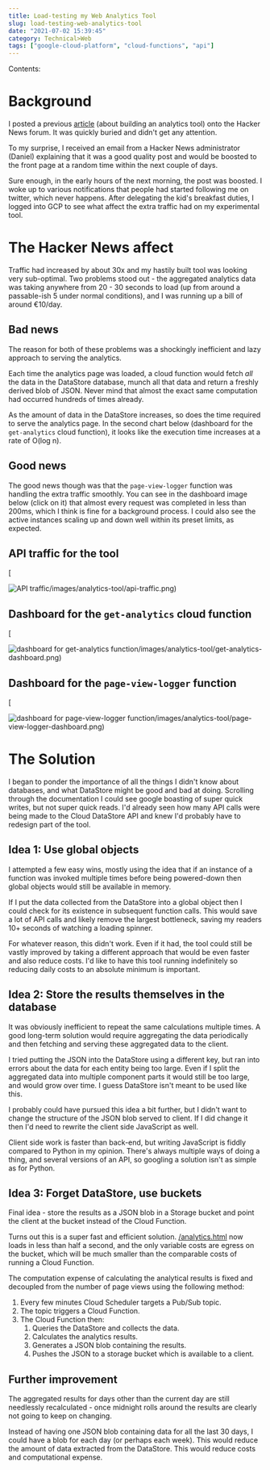 ```yaml
---
title: Load-testing my Web Analytics Tool
slug: load-testing-web-analytics-tool
date: "2021-07-02 15:39:45"
category: Technical>Web
tags: ["google-cloud-platform", "cloud-functions", "api"]
---
```


Contents:
<TOCInline toc={props.toc} exclude="Overview" toHeading={2} />

# Background

I posted a previous [article](analytics) (about building an analytics tool) onto the Hacker
News forum. It was quickly buried and didn't get any attention.

To my surprise, I received an email from a Hacker News administrator (Daniel) explaining that it
was a good quality post and would be boosted to the front page at a random time
within the next couple of days.

Sure enough, in the early hours of the next morning, the post was boosted. I
woke up to various notifications that people had started following me on twitter,
which never happens. After delegating the kid's breakfast duties, I logged into
GCP to see what affect the extra traffic had on my experimental tool.

# The Hacker News affect

Traffic had increased by about 30x and my hastily built tool was looking very
sub-optimal. Two problems stood out - the aggregated analytics data was taking
anywhere from 20 - 30 seconds to load (up from around a passable-ish 5 under
normal conditions), and I was running up a bill of around €10/day.

## Bad news

The reason for both of these problems was a shockingly inefficient and lazy
approach to serving the analytics.

Each time the analytics page was loaded, a cloud function would fetch _all_ the
data in the DataStore database, munch all that data and return a freshly derived
blob of JSON. Never mind that almost the exact same computation had occurred hundreds
of times already.

As the amount of data in the DataStore increases, so does the time required to
serve the analytics page. In the second chart below (dashboard for the
`get-analytics` cloud function), it looks like the execution
time increases at a rate of O(log n).

## Good news

The good news though was that the `page-view-logger` function was handling the
extra traffic smoothly. You can see in the dashboard image below (click on it)
that almost every request was completed in less than 200ms, which I think is
fine for a background process. I could also see the active instances
scaling up and down well within its preset limits, as expected.

## API traffic for the tool

[

![API traffic](/static/images/analytics-tool/api-traffic.png)/images/analytics-tool/api-traffic.png)

## Dashboard for the `get-analytics` cloud function

[

![dashboard for get-analytics function](/static/images/analytics-tool/get-analytics-dashboard.png)/images/analytics-tool/get-analytics-dashboard.png)

## Dashboard for the `page-view-logger` function

[

![dashboard for page-view-logger function](/static/images/analytics-tool/page-view-logger-dashboard.png)/images/analytics-tool/page-view-logger-dashboard.png)

# The Solution

I began to ponder the importance of all the things I didn't know about
databases, and what DataStore might be good and bad at doing. Scrolling through
the documentation I could see google boasting of super quick writes, but not
super quick reads. I'd already seen how many API calls were being made to the
Cloud DataStore API and knew I'd probably have to redesign part of the tool.

## Idea 1: Use global objects

I attempted a few easy wins, mostly using the idea that if an instance of
a function was invoked multiple times before being powered-down then global
objects would still be available in memory.

If I put the data collected from the DataStore into a global object then I could
check for its existence in subsequent function calls. This would save a lot of
API calls and likely remove the largest bottleneck, saving my readers 10+
seconds of watching a loading spinner.

For whatever reason, this didn't work. Even if it had, the tool could still be
vastly improved by taking a different approach that would be even faster and
also reduce costs. I'd like to have this tool running indefinitely so
reducing daily costs to an absolute minimum is important.

## Idea 2: Store the results themselves in the database

It was obviously inefficient to repeat the same calculations multiple times. A good long-term solution would require aggregating the data periodically and
then fetching and serving these aggregated data to the client.

I tried putting the JSON into the DataStore using a different key, but ran into
errors about the data for each entity being too large. Even if I split the
aggregated data into multiple component parts it would still be too large, and
would grow over time. I guess DataStore isn't meant to be used like this.

I probably could have pursued this idea a bit further, but I didn't want to
change the structure of the JSON blob served to client. If I did change it then I'd
need to rewrite the client side JavaScript as well.

Client side work is faster than back-end, but writing JavaScript is fiddly
compared to Python in my opinion. There's always multiple ways of doing a thing,
and several versions of an API, so googling a solution isn't as simple as for
Python.

## Idea 3: Forget DataStore, use buckets

Final idea - store the results as a JSON blob in a Storage bucket and point the
client at the bucket instead of the Cloud Function.

Turns out this is a super fast and efficient solution.
[/analytics.html]({filename}/pages/website-analytics.md) now loads in less than
half a second, and the only variable costs are egress on the bucket, which will
be much smaller than the comparable costs of running a Cloud Function.

The computation expense of calculating the analytical results is fixed and
decoupled from the number of page views using the following method:

1.  Every few minutes Cloud Scheduler targets a Pub/Sub topic.
1.  The topic triggers a Cloud Function.
1.  The Cloud Function then:
    1. Queries the DataStore and collects the data.
    1. Calculates the analytics results.
    1. Generates a JSON blob containing the results.
    1. Pushes the JSON to a storage bucket which is available to a client.

## Further improvement

The aggregated results for days other than the current day are still needlessly
recalculated - once midnight rolls around the results are clearly not going to
keep on changing.

Instead of having one JSON blob containing data for all the last 30 days, I
could have a blob for each day (or perhaps each week). This would reduce the amount
of data extracted from the DataStore. This would reduce costs and computational expense.
